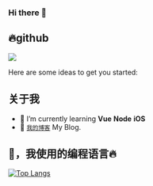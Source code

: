 ### Hi there 👋

## 🔥github

<img src="https://github-readme-stats.vercel.app/api?username=ted4kra&show_icons=true&count_private=true&cache_seconds=1900show_icons=true&title_color=ffffff&text_color=ffffff&icon_color=ffffff&bg_color=0,240b36,c31432"/>

Here are some ideas to get you started:

## 关于我
- 🌱 I’m currently learning **Vue** **Node** **iOS**
- 🔰 [`我的博客`](https://github.com/ted4kra/ted4kra.github.io) My Blog.

## 🤔，我使用的编程语言🔥
[![Top Langs](https://github-readme-stats.vercel.app/api/top-langs/?username=dyedd&layout=compact)](https://github.com/ted4kra)
